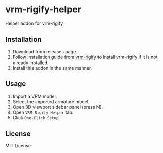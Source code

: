 # vrm-rigify-helper

Helper addon for vrm-rigify

## Installation

1. Download from releases page.
2. Follow installation guide from [vrm-rigify](https://github.com/Nanoskript/vrm-rigify) to install vrm-rigify if it is not already installed.
3. Install this addon in the same manner.

## Usage

1. Import a VRM model.
2. Select the imported armature model.
3. Open 3D viewport sidebar panel (press N).
4. Open `VRM Rigify Helper` tab.
5. Click `One-Click Setup`.

## License

MIT License
